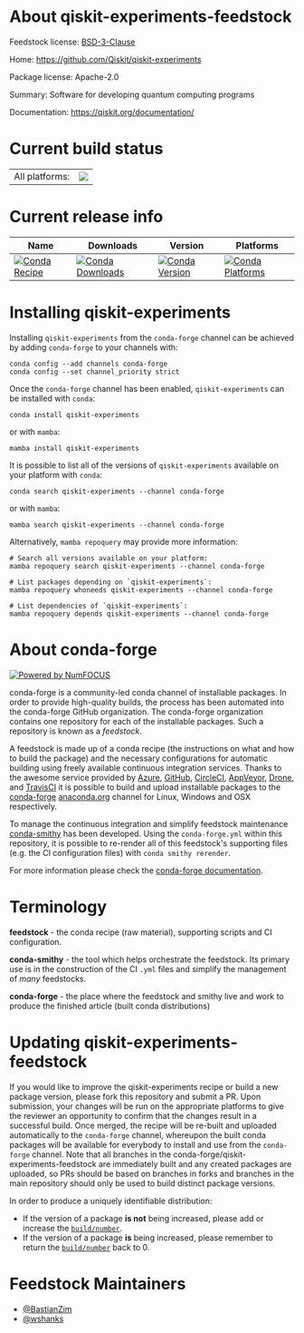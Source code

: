 About qiskit-experiments-feedstock
==================================

Feedstock license: [BSD-3-Clause](https://github.com/conda-forge/qiskit-experiments-feedstock/blob/main/LICENSE.txt)

Home: https://github.com/Qiskit/qiskit-experiments

Package license: Apache-2.0

Summary: Software for developing quantum computing programs

Documentation: https://qiskit.org/documentation/

Current build status
====================


<table><tr><td>All platforms:</td>
    <td>
      <a href="https://dev.azure.com/conda-forge/feedstock-builds/_build/latest?definitionId=16285&branchName=main">
        <img src="https://dev.azure.com/conda-forge/feedstock-builds/_apis/build/status/qiskit-experiments-feedstock?branchName=main">
      </a>
    </td>
  </tr>
</table>

Current release info
====================

| Name | Downloads | Version | Platforms |
| --- | --- | --- | --- |
| [![Conda Recipe](https://img.shields.io/badge/recipe-qiskit--experiments-green.svg)](https://anaconda.org/conda-forge/qiskit-experiments) | [![Conda Downloads](https://img.shields.io/conda/dn/conda-forge/qiskit-experiments.svg)](https://anaconda.org/conda-forge/qiskit-experiments) | [![Conda Version](https://img.shields.io/conda/vn/conda-forge/qiskit-experiments.svg)](https://anaconda.org/conda-forge/qiskit-experiments) | [![Conda Platforms](https://img.shields.io/conda/pn/conda-forge/qiskit-experiments.svg)](https://anaconda.org/conda-forge/qiskit-experiments) |

Installing qiskit-experiments
=============================

Installing `qiskit-experiments` from the `conda-forge` channel can be achieved by adding `conda-forge` to your channels with:

```
conda config --add channels conda-forge
conda config --set channel_priority strict
```

Once the `conda-forge` channel has been enabled, `qiskit-experiments` can be installed with `conda`:

```
conda install qiskit-experiments
```

or with `mamba`:

```
mamba install qiskit-experiments
```

It is possible to list all of the versions of `qiskit-experiments` available on your platform with `conda`:

```
conda search qiskit-experiments --channel conda-forge
```

or with `mamba`:

```
mamba search qiskit-experiments --channel conda-forge
```

Alternatively, `mamba repoquery` may provide more information:

```
# Search all versions available on your platform:
mamba repoquery search qiskit-experiments --channel conda-forge

# List packages depending on `qiskit-experiments`:
mamba repoquery whoneeds qiskit-experiments --channel conda-forge

# List dependencies of `qiskit-experiments`:
mamba repoquery depends qiskit-experiments --channel conda-forge
```


About conda-forge
=================

[![Powered by
NumFOCUS](https://img.shields.io/badge/powered%20by-NumFOCUS-orange.svg?style=flat&colorA=E1523D&colorB=007D8A)](https://numfocus.org)

conda-forge is a community-led conda channel of installable packages.
In order to provide high-quality builds, the process has been automated into the
conda-forge GitHub organization. The conda-forge organization contains one repository
for each of the installable packages. Such a repository is known as a *feedstock*.

A feedstock is made up of a conda recipe (the instructions on what and how to build
the package) and the necessary configurations for automatic building using freely
available continuous integration services. Thanks to the awesome service provided by
[Azure](https://azure.microsoft.com/en-us/services/devops/), [GitHub](https://github.com/),
[CircleCI](https://circleci.com/), [AppVeyor](https://www.appveyor.com/),
[Drone](https://cloud.drone.io/welcome), and [TravisCI](https://travis-ci.com/)
it is possible to build and upload installable packages to the
[conda-forge](https://anaconda.org/conda-forge) [anaconda.org](https://anaconda.org/)
channel for Linux, Windows and OSX respectively.

To manage the continuous integration and simplify feedstock maintenance
[conda-smithy](https://github.com/conda-forge/conda-smithy) has been developed.
Using the ``conda-forge.yml`` within this repository, it is possible to re-render all of
this feedstock's supporting files (e.g. the CI configuration files) with ``conda smithy rerender``.

For more information please check the [conda-forge documentation](https://conda-forge.org/docs/).

Terminology
===========

**feedstock** - the conda recipe (raw material), supporting scripts and CI configuration.

**conda-smithy** - the tool which helps orchestrate the feedstock.
                   Its primary use is in the construction of the CI ``.yml`` files
                   and simplify the management of *many* feedstocks.

**conda-forge** - the place where the feedstock and smithy live and work to
                  produce the finished article (built conda distributions)


Updating qiskit-experiments-feedstock
=====================================

If you would like to improve the qiskit-experiments recipe or build a new
package version, please fork this repository and submit a PR. Upon submission,
your changes will be run on the appropriate platforms to give the reviewer an
opportunity to confirm that the changes result in a successful build. Once
merged, the recipe will be re-built and uploaded automatically to the
`conda-forge` channel, whereupon the built conda packages will be available for
everybody to install and use from the `conda-forge` channel.
Note that all branches in the conda-forge/qiskit-experiments-feedstock are
immediately built and any created packages are uploaded, so PRs should be based
on branches in forks and branches in the main repository should only be used to
build distinct package versions.

In order to produce a uniquely identifiable distribution:
 * If the version of a package **is not** being increased, please add or increase
   the [``build/number``](https://docs.conda.io/projects/conda-build/en/latest/resources/define-metadata.html#build-number-and-string).
 * If the version of a package **is** being increased, please remember to return
   the [``build/number``](https://docs.conda.io/projects/conda-build/en/latest/resources/define-metadata.html#build-number-and-string)
   back to 0.

Feedstock Maintainers
=====================

* [@BastianZim](https://github.com/BastianZim/)
* [@wshanks](https://github.com/wshanks/)

